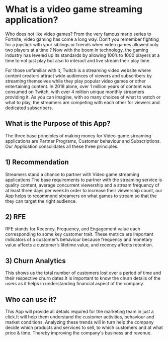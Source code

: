 # What is a video game streaming application? 

Who does not like video games? From the very famous mario series to Fortnite, video gaming has come a long way. Don't you remember fighting for a joystick with your siblings or friends when video games allowed only two players at a time ? 
Now with the boom in technology, the gaming industry has leveled up its standards by allowing 100’s to 1000 players at a time 
to not just play but also to interact and live stream their play time. 

For those unfamiliar with it, Twitch is a streaming video website where content creators attract wide audiences of viewers and 
subscribers by streaming themselves while they play popular video games or other entertaining content. 
In 2018 alone, over 1 million years of content was consumed on Twitch, with over 4 million unique monthly streamers providing it. 
As you can imagine, with so many choices of what to watch or what to play, 
the streamers are competing with each other for viewers and dedicated subscribers.

## What is the Purpose of this App?
The three base principles of making money for Video-game streaming applications are Partner Programs, Customer behaviour and Subscriptions. 
Our Application consolidates all these three principles.

## 1) Recommendation
Streamers stand a chance to partner with Video game streaming applications.The base requirements to partner with the streaming service is quality content, 
average concurrent viewership and a stream frequency of at least three days per week.In order to increase their viewership count, our App helps to recommend 
streamers on what games to stream so that the they can target the right audience. 

## 2) RFE
RFE stands for Recency, Frequency, and Engagement value each corresponding to some key customer trait. These metrics are important indicators of a customer’s behaviour because 
frequency and monetary value affects a customer’s lifetime value, and recency affects retention.

## 3) Churn Analytics 
This shows us the total number of customers lost over a period of time and their respective churn dates.It is important to know the
churn details of the users as it helps in understanding financial aspect of the company.

## Who can use it?
This App will provide all details required for the marketing team in just a click.It will help them understand the customer activities, behaviour and 
market conditions. Analyzing these trends will in turn help the company decide which products and services to sell, to which customers and at what price & time.
Thereby improving the company's business and revenue.
